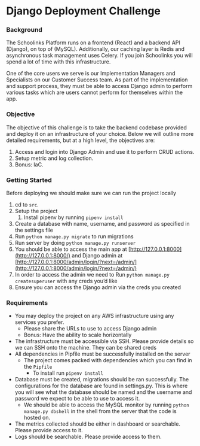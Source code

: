 # Django Deployment Challenge

### Background

The Schoolinks Platform runs on a frontend (React) and a backend API (Django),
on top of (MySQL). Additionally, our caching layer is Redis and asynchronous
task management uses Celery. If you join Schoolinks you will spend a lot of
time with this infrastructure.

One of the core users we serve is our Implementation Managers and Specialists
on our Customer Success team.  As part of the implementation and support
process, they must be able to access Django admin to perform various tasks
which are users cannot perform for themselves within the app.

### Objective

The objective of this challenge is to take the backend codebase provided and
deploy it on an infrastructure of your choice. Below we will outline more
detailed requirements, but at a high level, the objectives are:

1. Access and login into Django Admin and use it to perform CRUD actions.
1. Setup metric and log collection.
1. Bonus: IaC.

### Getting Started

Before deploying we should make sure we can run the project locally

1. cd to `src`.
1. Setup the project
   1. Install pipenv by running `pipenv install`
1. Create a database with name, username, and password as specified in the
   settings file
1. Run `python manage.py migrate` to run migrations
1. Run server by doing `python manage.py runserver`
1. You should be able to access the main app at
   [http://127.0.0.1:8000](http://127.0.0.1:8000/) and Django admin at
[http://127.0.0.1:8000/admin/login/?next=/admin/](http://127.0.0.1:8000/admin/login/?next=/admin/)
1. In order to access the admin we need to Run `python manage.py
   createsuperuser` with any creds you’d like
1. Ensure you can access the Django admin via the creds you created

### Requirements

- You may deploy the project on any AWS infrastructure using any services you
  prefer.
  - Please share the URLs to use to access Django admin
  - Bonus: Have the ability to scale horizontally
- The infrastructure must be accessible via SSH. Please provide details so we
  can SSH onto the machine. They can be shared creds
- All dependencies in Pipfile must be successfully installed on the server
  - The project comes packed with dependencies which you can find in the
    `Pipfile`
    - To install run `pipenv install`
- Database must be created, migrations should be ran successfully. The
  configurations for the database are found in settings.py. This is where you
will see what the database should be named and the username and password we
expect to be able to use to access it.
  - We should be able to access the MySQL monitor by running `python manage.py
    dbshell` in the shell from the server that the code is hosted on.
- The metrics collected should be either in dashboard or searchable. Please
  provide access to it.
- Logs should be searchable. Please provide access to them.
